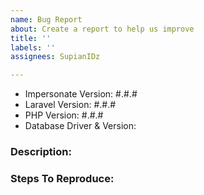 ```yaml
---
name: Bug Report
about: Create a report to help us improve
title: ''
labels: ''
assignees: SupianIDz

---
```


<!-- DO NOT THROW THIS AWAY -->
<!-- Fill out the FULL versions with patch versions -->

- Impersonate Version: #.#.#
- Laravel Version: #.#.#
- PHP Version: #.#.#
- Database Driver & Version:

### Description:


### Steps To Reproduce:

<!-- If possible, please provide a GitHub repository to demonstrate your issue -->
<!-- laravel new bug-report --github="--public" -->
